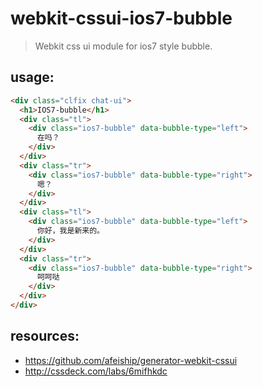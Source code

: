 # webkit-cssui-ios7-bubble
> Webkit css ui module for ios7 style bubble.

## usage:
```html
<div class="clfix chat-ui">
  <h1>IOS7-bubble</h1>
  <div class="tl">
    <div class="ios7-bubble" data-bubble-type="left">
      在吗？
    </div>
  </div>
  <div class="tr">
    <div class="ios7-bubble" data-bubble-type="right">
      嗯？
    </div>
  </div>
  <div class="tl">
    <div class="ios7-bubble" data-bubble-type="left">
      你好，我是新来的。
    </div>
  </div>
  <div class="tr">
    <div class="ios7-bubble" data-bubble-type="right">
      呵呵哒
    </div>
  </div>
</div>
```

## resources:
+ https://github.com/afeiship/generator-webkit-cssui
+ http://cssdeck.com/labs/6mifhkdc
